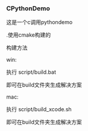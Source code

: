 ### CPythonDemo

这是一个c调用pythondemo

.使用cmake构建的



构建方法

win:

执行 script/build.bat

即可在build文件夹生成解决方案

mac:

执行 script/build_xcode.sh

即可在build文件夹生成解决方案



